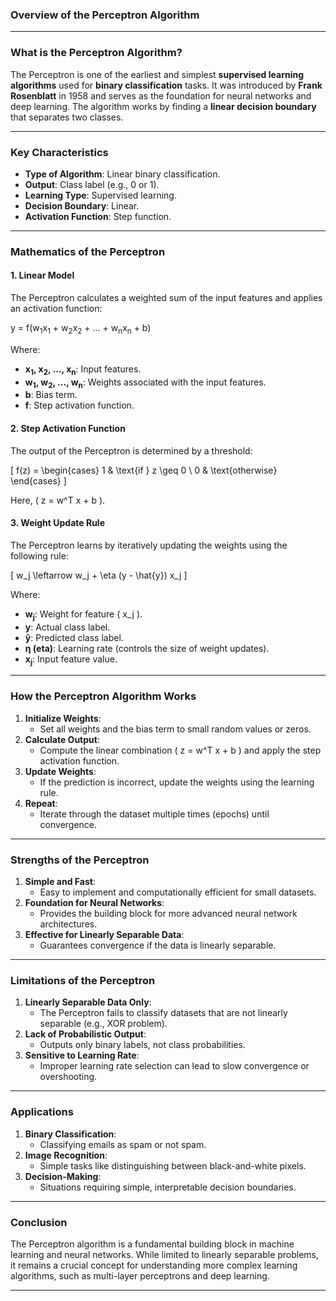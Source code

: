 ### **Overview of the Perceptron Algorithm**

---

### **What is the Perceptron Algorithm?**
The Perceptron is one of the earliest and simplest **supervised learning algorithms** used for **binary classification** tasks. It was introduced by **Frank Rosenblatt** in 1958 and serves as the foundation for neural networks and deep learning. The algorithm works by finding a **linear decision boundary** that separates two classes.

---

### **Key Characteristics**
- **Type of Algorithm**: Linear binary classification.
- **Output**: Class label (e.g., 0 or 1).
- **Learning Type**: Supervised learning.
- **Decision Boundary**: Linear.
- **Activation Function**: Step function.

---

### **Mathematics of the Perceptron**

#### **1. Linear Model**
The Perceptron calculates a weighted sum of the input features and applies an activation function:

y = f(w<sub>1</sub>x<sub>1</sub> + w<sub>2</sub>x<sub>2</sub> + ... + w<sub>n</sub>x<sub>n</sub> + b)

Where:
- **x<sub>1</sub>, x<sub>2</sub>, ..., x<sub>n</sub>**: Input features.
- **w<sub>1</sub>, w<sub>2</sub>, ..., w<sub>n</sub>**: Weights associated with the input features.
- **b**: Bias term.
- **f**: Step activation function.

#### **2. Step Activation Function**
The output of the Perceptron is determined by a threshold:

\[
 f(z) = \begin{cases} 
     1 & \text{if } z \geq 0 \\
     0 & \text{otherwise}
 \end{cases}
\]

Here, \( z = w^T x + b \).

#### **3. Weight Update Rule**
The Perceptron learns by iteratively updating the weights using the following rule:

\[
 w_j \leftarrow w_j + \eta (y - \hat{y}) x_j
\]

Where:
- **w<sub>j</sub>**: Weight for feature \( x_j \).
- **y**: Actual class label.
- **ŷ**: Predicted class label.
- **η (eta)**: Learning rate (controls the size of weight updates).
- **x<sub>j</sub>**: Input feature value.

---

### **How the Perceptron Algorithm Works**
1. **Initialize Weights**:
   - Set all weights and the bias term to small random values or zeros.
2. **Calculate Output**:
   - Compute the linear combination \( z = w^T x + b \) and apply the step activation function.
3. **Update Weights**:
   - If the prediction is incorrect, update the weights using the learning rule.
4. **Repeat**:
   - Iterate through the dataset multiple times (epochs) until convergence.

---

### **Strengths of the Perceptron**
1. **Simple and Fast**:
   - Easy to implement and computationally efficient for small datasets.
2. **Foundation for Neural Networks**:
   - Provides the building block for more advanced neural network architectures.
3. **Effective for Linearly Separable Data**:
   - Guarantees convergence if the data is linearly separable.

---

### **Limitations of the Perceptron**
1. **Linearly Separable Data Only**:
   - The Perceptron fails to classify datasets that are not linearly separable (e.g., XOR problem).
2. **Lack of Probabilistic Output**:
   - Outputs only binary labels, not class probabilities.
3. **Sensitive to Learning Rate**:
   - Improper learning rate selection can lead to slow convergence or overshooting.

---

### **Applications**
1. **Binary Classification**:
   - Classifying emails as spam or not spam.
2. **Image Recognition**:
   - Simple tasks like distinguishing between black-and-white pixels.
3. **Decision-Making**:
   - Situations requiring simple, interpretable decision boundaries.

---

### **Conclusion**
The Perceptron algorithm is a fundamental building block in machine learning and neural networks. While limited to linearly separable problems, it remains a crucial concept for understanding more complex learning algorithms, such as multi-layer perceptrons and deep learning.

---



